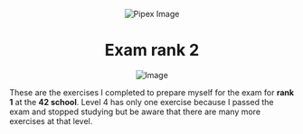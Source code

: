 <p align="center">
    <img src="https://www.42porto.com/wp-content/uploads/2024/08/42-Porto-Horizontal.png" alt="Pipex Image" />
</p>
<h1 align="center">Exam rank 2</h1>
<p align="center">
    <img src="https://github.com/user-attachments/assets/64632116-be44-4c22-b0b0-0f4fd027f218" alt="Image"/>
</p>

These are the exercises I completed to prepare myself for the exam for <b>rank 1</b> at the <b>42 school</b>. Level 4 has only one exercise because I passed the exam and stopped studying but be aware that there are many more exercises at that level.
